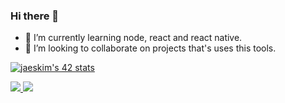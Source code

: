 ### Hi there 👋

<!--
**igordavoli/igordavoli** is a ✨ _special_ ✨ repository because its `README.md` (this file) appears on your GitHub profile.

Here are some ideas to get you started:

- 🔭 I’m currently working on ...
- 🤔 I’m looking for help with ...
- 💬 Ask me about ...
- 📫 How to reach me: ...
- 😄 Pronouns: ...
- ⚡ Fun fact: ...
 -->
- 🌱 I’m currently learning node, react and react native.
- 👯 I’m looking to collaborate on projects that's uses this tools.


[![jaeskim's 42 stats](https://badge42.herokuapp.com/api/stats/intra_id)](https://github.com/JaeSeoKim/badge42)
<div width="425" >
 <a title="Anurag's GitHub stats" href="https://github.com/anuraghazra/github-readme-stats">
   <img src="https://github-readme-stats.vercel.app/api?username=igordavoli&theme=radical&card_width=440" />
   <img src="https://github-readme-stats.vercel.app/api/top-langs/?username=igordavoli&layout=compact&theme=radical&langs_count=6&card_width=445" />
</div>
